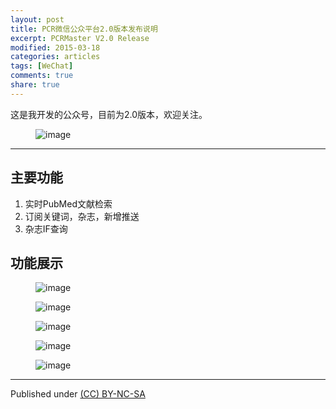 ```yaml
---
layout: post
title: PCR微信公众平台2.0版本发布说明
excerpt: PCRMaster V2.0 Release
modified: 2015-03-18
categories: articles
tags: [WeChat]
comments: true
share: true
---
```


这是我开发的公众号，目前为2.0版本，欢迎关注。
<figure >
<img src="https://dn-shanguangyu.qbox.me/qrcode.jpg" alt="image">
</figure>

---

## 主要功能

1. 实时PubMed文献检索
2. 订阅关键词，杂志，新增推送
3. 杂志IF查询

## 功能展示

<figure >
<img src="https://dn-shanguangyu.qbox.me/L.png" alt="image">
</figure>

<figure >
<img src="https://dn-shanguangyu.qbox.me/ID.png" alt="image">
</figure>

<figure >
<img src="https://dn-shanguangyu.qbox.me/imagessubscribe.png" alt="image">
</figure>

<figure >
<img src="https://dn-shanguangyu.qbox.me/imagesquery.png" alt="image">
</figure>

<figure >
<img src="https://dn-shanguangyu.qbox.me/imagesrobot.png" alt="image">
</figure>

---
Published under <a rel="license" href="http://creativecommons.org/licenses/by-nc-sa/3.0/">(CC) BY-NC-SA </a>
